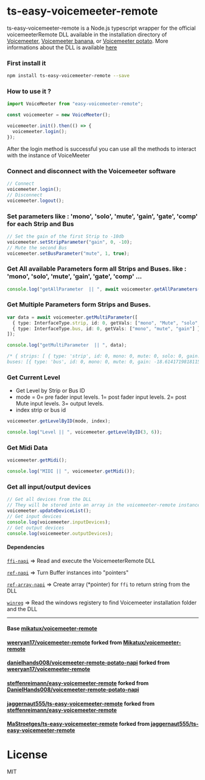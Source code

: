 # ts-easy-voicemeeter-remote

ts-easy-voicemeeter-remote is a Node.js typescript wrapper for the official voicemeeterRemote DLL available in the installation directory of [Voicemeeter][voicemeeter], [Voicemeeter banana][voicemeeter-banana], or [Voicemeeter potato][voicemeeter-potato]. More informations about the DLL is available [here](https://forum.vb-audio.com/viewtopic.php?f=8&t=346)

### First install it

```sh
npm install ts-easy-voicemeeter-remote --save
```

### How to use it ?

```ts
import VoiceMeeter from "easy-voicemeeter-remote";

const voicemeeter = new VoiceMeeter();

voicemeeter.init().then(() => {
  voicemeeter.login();
});
```

After the login method is successful you can use all the methods to interact with the instance of VoiceMeeter

### Connect and disconnect with the Voicemeeter software

```ts
// Connect
voicemeeter.login();
// Disconnect
voicemeeter.logout();
```

### Set parameters like : 'mono', 'solo', 'mute', 'gain', 'gate', 'comp' for each Strip and Bus

```ts
// Set the gain of the first Strip to -10db
voicemeeter.setStripParameter("gain", 0, -10);
// Mute the second Bus
voicemeeter.setBusParameter("mute", 1, true);
```

### Get All available Parameters form all Strips and Buses. like : 'mono', 'solo', 'mute', 'gain', 'gate', 'comp' ...

```ts
console.log("getAllParameter  || ", await voicemeeter.getAllParameters());
```

### Get Multiple Parameters form Strips and Buses.

```ts
var data = await voicemeeter.getMultiParameter([
  { type: InterfaceType.strip, id: 0, getVals: ["mono", "Mute", "solo", "gain"] },
  { type: InterfaceType.bus, id: 0, getVals: ["mono", "mute", "gain"] },
]);

console.log("getMultiParameter  || ", data);

/* { strips: [ { type: 'strip', id: 0, mono: 0, mute: 0, solo: 0, gain: -10 } ], 
buses: [{ type: 'bus', id: 0, mono: 0, mute: 0, gain: -18.614171981811523 }]} */
```

### Get Current Level

- Get Level by Strip or Bus ID
- mode = 0= pre fader input levels. 1= post fader input levels. 2= post Mute input levels. 3= output levels.
- index strip or bus id

```ts
voicemeeter.getLevelByID(mode, index);

console.log("Level || ", voicemeeter.getLevelByID(3, 6));
```

### Get Midi Data

```ts
voicemeeter.getMidi();

console.log("MIDI || ", voicemeeter.getMidi());
```

### Get all input/output devices

```ts
// Get all devices from the DLL
// They will be stored into an array in the voicemeeter-remote instance
voicemeeter.updateDeviceList();
// Get input devices
console.log(voicemeeter.inputDevices);
// Get output devices
console.log(voicemeeter.outputDevices);
```

#### Dependencies

[`ffi-napi`][ffi] => Read and execute the VoicemeeterRemote DLL

[`ref-napi`][ref-napi] => Turn Buffer instances into "pointers"

[`ref-array-napi`][ref-array] => Create array (\*pointer) for `ffi` to return string from the DLL

[`winreg`][winreg] => Read the windows registery to find Voicemeeter installation folder and the DLL

---

#### Base [mikatux/voicemeeter-remote](https://github.com/Mikatux/voicemeeter-remote)

#### [weeryan17/voicemeeter-remote](https://github.com/weeryan17/voicemeeter-remote) forked from [Mikatux/voicemeeter-remote](https://github.com/Mikatux/voicemeeter-remote)

#### [danielhands008/voicemeeter-remote-potato-napi](https://github.com/DanielHands008/voicemeeter-remote-potato-napi) forked from [weeryan17/voicemeeter-remote](https://github.com/weeryan17/voicemeeter-remote)

#### [steffenreimann/easy-voicemeeter-remote](https://github.com/steffenreimann/easy-voicemeeter-remote) forked from [DanielHands008/voicemeeter-remote-potato-napi](https://github.com/DanielHands008/voicemeeter-remote-potato-napi)

#### [jaggernaut555/ts-easy-voicemeeter-remote](https://github.com/jaggernaut555/ts-easy-voicemeeter-remote) forked from [steffenreimann/easy-voicemeeter-remote](https://github.com/steffenreimann/easy-voicemeeter-remote)

#### [MaStroetges/ts-easy-voicemeeter-remote](https://github.com/MaStroetges/ts-easy-voicemeeter-remote) forked from [jaggernaut555/ts-easy-voicemeeter-remote](https://github.com/jaggernaut555/ts-easy-voicemeeter-remote)

# License

MIT

[voicemeeter]: https://www.vb-audio.com/Voicemeeter/index.htm
[voicemeeter-banana]: https://www.vb-audio.com/Voicemeeter/banana.htm
[voicemeeter-potato]: https://www.vb-audio.com/Voicemeeter/potato.htm
[voicemeeter-api]: https://github.com/Mikatux/voicemeeter-api
[ffi]: https://www.npmjs.com/package/ffi-napi
[ref-napi]: https://www.npmjs.com/package/ref-napi
[ref-array]: https://www.npmjs.com/package/ref-array
[winreg]: https://www.npmjs.com/package/winreg
